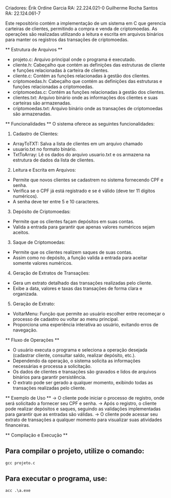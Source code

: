 Criadores: 
Érik Ordine Garcia     RA: 22.224.021-0
Guilherme Rocha Santos RA: 22.124.061-7

Este repositório contém a implementação de um sistema em C que gerencia carteiras de clientes, permitindo a compra e venda de criptomoedas. As operações são realizadas utilizando a leitura e escrita em arquivos binários para manter os registros das transações de criptomoedas.

** Estrutura de Arquivos **
- projeto.c: Arquivo principal onde o programa é executado.
- cliente.h: Cabeçalho que contém as definições das estruturas de cliente e funções relacionadas à carteira de clientes.
- cliente.c: Contém as funções relacionadas à gestão dos clientes.
- criptomoedas.h: Cabeçalho que contém as definições das estruturas e funções relacionadas a criptomoedas.
- criptomoedas.c: Contém as funções relacionadas à gestão dos clientes.
- clientes.txt: Arquivo binário onde as informações dos clientes e suas carteiras são armazenadas.
- criptomoedas.txt: Arquivo binário onde as transações de criptomoedas são armazenadas.


** Funcionalidades **
O sistema oferece as seguintes funcionalidades:

1. Cadastro de Clientes:
  - ArrayToTXT: Salva a lista de clientes em um arquivo chamado
  - usuario.txt no formato binário.
  - TxtToArray: Lê os dados do arquivo usuario.txt e os armazena na estrutura de dados da lista de clientes.
    
2. Leitura e Escrita em Arquivos:
  - Permite que novos clientes se cadastrem no sistema fornecendo CPF e senha.
  - Verifica se o CPF já está registrado e se é válido (deve ter 11 dígitos numéricos).
  - A senha deve ter entre 5 e 10 caracteres.

3. Depósito de Criptomoedas:
  - Permite que os clientes façam depósitos em suas contas.
  - Valida a entrada para garantir que apenas valores numéricos sejam aceitos.

3. Saque de Criptomoedas:
  - Permite que os clientes realizem saques de suas contas.
  - Assim como no depósito, a função valida a entrada para aceitar somente valores numéricos.

4. Geração de Extratos de Transações:
  - Gera um extrato detalhado das transações realizadas pelo cliente.
  - Exibe a data, valores e taxas das transações de forma clara e organizada.

5. Geração de Extrato:
  - VoltarMenu: Função que permite ao usuário escolher entre recomeçar o processo de cadastro ou voltar ao menu principal.
  - Proporciona uma experiência interativa ao usuário, evitando erros de navegação.


** Fluxo de Operações **
- O usuário executa o programa e seleciona a operação desejada (cadastrar cliente, consultar saldo, realizar depósito, etc.).
- Dependendo da operação, o sistema solicita as informações necessárias e processa a solicitação.
- Os dados de clientes e transações são gravados e lidos de arquivos binários para garantir persistência.
- O extrato pode ser gerado a qualquer momento, exibindo todas as transações realizadas pelo cliente.


** Exemplo de Uso **
-> O cliente pode iniciar o processo de registro, onde será solicitado a fornecer seu CPF e senha.
-> Após o registro, o cliente pode realizar depósitos e saques, seguindo as validações implementadas para garantir que as entradas são válidas.
-> O cliente pode acessar seu extrato de transações a qualquer momento para visualizar suas atividades financeiras.


** Compilação e Execução **
## Para compilar o projeto, utilize o comando:
    gcc projeto.c
## Para executar o programa, use:
    acc .\a.exe




